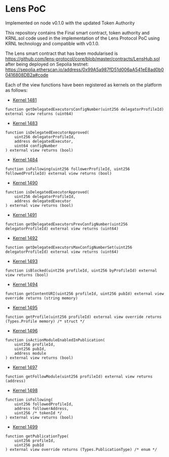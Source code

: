 # Lens PoC

Implemented on node v0.1.0 with the updated Token Authority

This repository contains the Final smart contract, token authority and KRNL.sol code used in the implementation of the Lens Protocol PoC using KRNL technology and compatible with v0.1.0.

The Lens smart contract that has been modularised is <https://github.com/lens-protocol/core/blob/master/contracts/LensHub.sol> after being deployed on Sepolia testnet: <https://sepolia.etherscan.io/address/0x99A5a987fD51d006aA541eE8ad0b00416808DB2a#code>

Each of the view functions have been registered as kernels on the platform as follows:

- [Kernel 1481](https://app.platform.lat/kernel/1481)

```solidity
function getDelegatedExecutorsConfigNumber(uint256 delegatorProfileId) external view returns (uint64)
```

- [Kernel 1483](https://app.platform.lat/kernel/1483)

```solidity
function isDelegatedExecutorApproved(
    uint256 delegatorProfileId,
    address delegatedExecutor,
    uint64 configNumber
) external view returns (bool)
```

- [Kernel 1484](https://app.platform.lat/kernel/1484)

```solidity
function isFollowing(uint256 followerProfileId, uint256 followedProfileId) external view returns (bool)
```

- [Kernel 1490](https://app.platform.lat/kernel/1490)

```solidity
function isDelegatedExecutorApproved(
    uint256 delegatorProfileId,
    address delegatedExecutor
) external view returns (bool)
```

- [Kernel 1491](https://app.platform.lat/kernel/1491)

```solidity
function getDelegatedExecutorsPrevConfigNumber(uint256 delegatorProfileId) external view returns (uint64)
```

- [Kernel 1492](https://app.platform.lat/kernel/1492)

```solidity
function getDelegatedExecutorsMaxConfigNumberSet(uint256 delegatorProfileId) external view returns (uint64)
```

- [Kernel 1493](https://app.platform.lat/kernel/1493)

```solidity
function isBlocked(uint256 profileId, uint256 byProfileId) external view returns (bool)
```

- [Kernel 1494](https://app.platform.lat/kernel/1494)

```solidity
function getContentURI(uint256 profileId, uint256 pubId) external view override returns (string memory)
```

- [Kernel 1495](https://app.platform.lat/kernel/1495)

```solidity
function getProfile(uint256 profileId) external view override returns (Types.Profile memory) /* struct */
```

- [Kernel 1496](https://app.platform.lat/kernel/1496)

```solidity
function isActionModuleEnabledInPublication(
    uint256 profileId,
    uint256 pubId,
    address module
) external view returns (bool)
```

- [Kernel 1497](https://app.platform.lat/kernel/1497)

```solidity
function getFollowModule(uint256 profileId) external view returns (address)
```

- [Kernel 1498](https://app.platform.lat/kernel/1498)

```solidity
function isFollowing(
    uint256 followedProfileId,
    address followerAddress,
    uint256 /* tokenId */
) external view returns (bool)
```

- [Kernel 1499](https://app.platform.lat/kernel/1499)

```solidity
function getPublicationType(
    uint256 profileId,
    uint256 pubId
) external view override returns (Types.PublicationType) /* enum */
```
